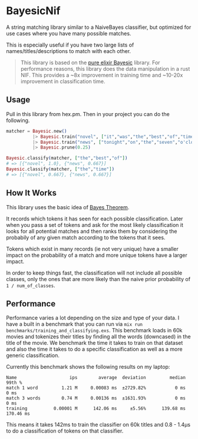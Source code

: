 # BayesicNif

A string matching library similar to a NaiveBayes classifier, but optimized for use cases where you have many possible matches.

This is especially useful if you have two large lists of names/titles/descriptions to match with each other.

> This library is based on the [pure elixir Bayesic](https://hex.pm/packages/bayesic) library. For performance reasons, this library does the data manipulation in a rust NIF. This provides a ~8x improvement in training time and ~10-20x improvement in classification time.

## Usage

Pull in this library from hex.pm. Then in your project you can do the following.

```elixir
matcher = Bayesic.new()
          |> Bayesic.train("novel", ["it","was","the","best","of","times"])
          |> Bayesic.train("news", ["tonight","on","the","seven","o'clock"])
          |> Bayesic.prune(0.25)

Bayesic.classify(matcher, ["the","best","of"])
# => [{"novel", 1.0}, {"news", 0.667}]
Bayesic.classify(matcher, ["the","time"])
# => [{"novel", 0.667}, {"news", 0.667}]
```

## How It Works

This library uses the basic idea of [Bayes Theorem](https://en.wikipedia.org/wiki/Bayes%27_theorem).

It records which tokens it has seen for each possible classification. Later when you pass a set of tokens and ask for the most likely classification it looks for all potential matches and then ranks them by considering the probabily of any given match according to the tokens that it sees.

Tokens which exist in many records (ie not very unique) have a smaller impact on the probability of a match and more unique tokens have a larger impact.

In order to keep things fast, the classification will not include all possible classes, only the ones that are more likely than the naive prior probability of `1 / num_of_classes`.

## Performance

Performance varies a lot depending on the size and type of your data.
I have a built in a benchmark that you can run via `mix run benchmarks/training_and_classifying.exs`.
This benchmark loads in 60k movies and tokenizes their titles by finding all the words (downcased) in the title of the movie.
We benchmark the time it takes to train on that dataset and also the time it takes to do a specific classification as well as a more generic classification.

Currently this benchmark shows the following results on my laptop:

```
Name                    ips        average  deviation         median         99th %
match 1 word         1.21 M     0.00083 ms  ±2729.82%           0 ms           0 ms
match 3 words        0.74 M     0.00136 ms  ±1631.93%           0 ms           0 ms
training          0.00001 M      142.06 ms     ±5.56%      139.68 ms      170.46 ms
```

This means it takes 142ms to train the classifier on 60k titles and 0.8 - 1.4µs to do a classification of tokens on that classifier.